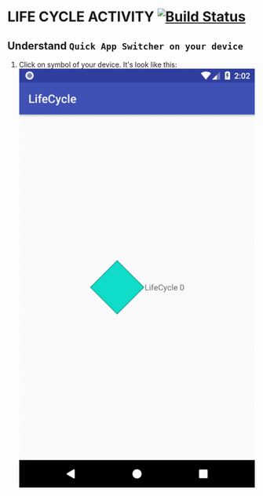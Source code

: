 # LIFE CYCLE ACTIVITY [![Build Status](https://travis-ci.org/nomensa/jquery.hide-show.svg)](https://travis-ci.org/nomensa/jquery.hide-show.svg?branch=master)
  
## Understand `Quick App Switcher on your device`
1. Click on symbol of your device. It's look like this:
![alt text](https://github.com/danisluis6/Life-Cycle-Activity/blob/fill_ram/img/1.gif)
